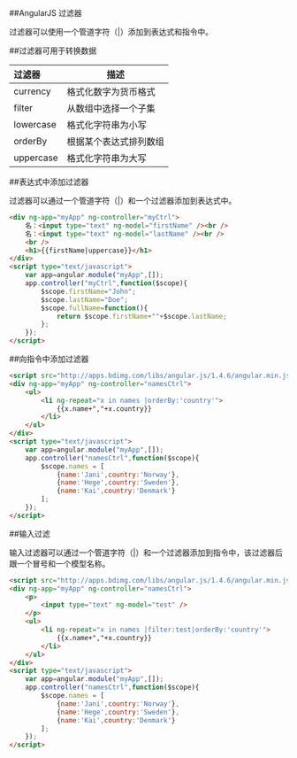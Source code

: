 ##AngularJS 过滤器

过滤器可以使用一个管道字符（|）添加到表达式和指令中。

##过滤器可用于转换数据

|过滤器|描述|
|:--|---|
|currency|格式化数字为货币格式|
|filter|从数组中选择一个子集|
|lowercase|格式化字符串为小写|
|orderBy|根据某个表达式排列数组|
|uppercase|格式化字符串为大写|

##表达式中添加过滤器

过滤器可以通过一个管道字符（|）和一个过滤器添加到表达式中。

```html
<div ng-app="myApp" ng-controller="myCtrl">
	名：<input type="text" ng-model="firstName" /><br />
	名：<input type="text" ng-model="lastName" /><br />
	<br />
	<h1>{{firstName|uppercase}}</h1>
</div>
<script type="text/javascript">
	var app=angular.module("myApp",[]);
	app.controller("myCtrl",function($scope){
		$scope.firstName="John";
		$scope.lastName="Doe";
		$scope.fullName=function(){
			return $scope.firstName+""+$scope.lastName;
		};
	});
</script> 
```

##向指令中添加过滤器

```html
<script src="http://apps.bdimg.com/libs/angular.js/1.4.6/angular.min.js"></script>
<div ng-app="myApp" ng-controller="namesCtrl">
	<ul>
		<li ng-repeat="x in names |orderBy:'country'">
			{{x.name+","+x.country}}
		</li>
	</ul>
</div>
<script type="text/javascript">
	var app=angular.module("myApp",[]);
	app.controller("namesCtrl",function($scope){
		$scope.names = [
	        {name:'Jani',country:'Norway'},
	        {name:'Hege',country:'Sweden'},
	        {name:'Kai',country:'Denmark'}
	    ];
	});
</script>
```

##输入过滤

输入过滤器可以通过一个管道字符（|）和一个过滤器添加到指令中，该过滤器后跟一个冒号和一个模型名称。

```html
<script src="http://apps.bdimg.com/libs/angular.js/1.4.6/angular.min.js"></script>
<div ng-app="myApp" ng-controller="namesCtrl">
	<p>
		<input type="text" ng-model="test" />
	</p>
	<ul>
		<li ng-repeat="x in names |filter:test|orderBy:'country'">
			{{x.name+","+x.country}}
		</li>
	</ul>
</div>
<script type="text/javascript">
	var app=angular.module("myApp",[]);
	app.controller("namesCtrl",function($scope){
		$scope.names = [
	        {name:'Jani',country:'Norway'},
	        {name:'Hege',country:'Sweden'},
	        {name:'Kai',country:'Denmark'}
	    ];
	});
</script>
```

 